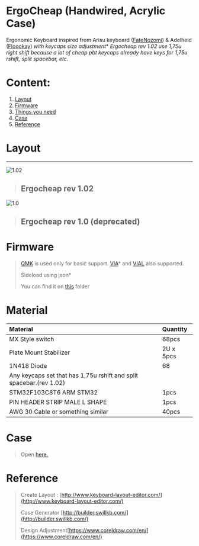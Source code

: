 # ErgoCheap \(Handwired, Acrylic Case\)

Ergonomic Keyboard inspired from Arisu keyboard ([FateNozomi](https://github.com/FateNozomi)) & Adelheid ([Floookay](https://github.com/floookay/adelheid)) _with keycaps size adjustment_*
*Ergocheap rev 1.02 use 1,75u right shift because a lot of cheap pbt keycaps already have keys for 1,75u rshift, split spacebar, etc.*


# Content:
1. [Layout](./#layout)
2. [Firmware](./#firmware)
3. [Things you need](./#MATERIAL)
4. [Case](./#CASE)
5. [Reference](./#REFERENCE)

# Layout
---
![1.02](https://raw.githubusercontent.com/xSteins/Mechanical-Keyboard/master/ErgoCheap/rev1.02.png)
> ## Ergocheap rev 1.02

![1.0](https://camo.githubusercontent.com/a2e29123e14f400ca0bab09a4678579adb562bd185ed83faa23b0399d9abfa59/68747470733a2f2f692e696d6775722e636f6d2f494933614259676c2e6a7067)
> ## Ergocheap rev 1.0 (deprecated)



# Firmware

> [QMK](https://qmk.fm/) is used only for basic support.
> [VIA](https://caniusevia.com/)* and [VIAL](https://get.vial.today/) also supported.
> 
>Sideload using json*
>
>You can find it on [this](https://github.com/qmk/qmk_firmware/tree/master/keyboards/handwired/ergocheap) folder

# Material

| Material | Quantity |
| :--- | :--- |
| MX Style switch | 68pcs |
| Plate Mount Stabilizer | 2U x 5pcs |
| 1N418 Diode | 68 |
| Any keycaps set that has 1,75u rshift and split spacebar.(rev 1.02)|
| STM32F103C8T6 ARM STM32 | 1pcs |
| PIN HEADER STRIP MALE L SHAPE | 1pcs |
| AWG 30 Cable or something similar | 40pcs |

# Case

> Open [here.](https://github.com/xSteins/Mechanical-Keyboard/tree/master/ErgoCheap/CASE)

# Reference

> Create Layout : [http://www.keyboard-layout-editor.com/](http://www.keyboard-layout-editor.com/)
>
> Case Generator [http://builder.swillkb.com/](http://builder.swillkb.com/)
>
> Design Adjustment[https://www.coreldraw.com/en/](https://www.coreldraw.com/en/)


